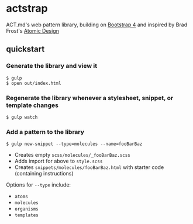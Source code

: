 # actstrap

ACT.md's web pattern library, building on [Bootstrap 4](http://v4-alpha.getbootstrap.com/) and inspired by Brad Frost's [Atomic Design](http://atomicdesign.bradfrost.com/chapter-2/)

## quickstart

### Generate the library and view it

```
$ gulp
$ open out/index.html
```

### Regenerate the library whenever a stylesheet, snippet, or template changes

```
$ gulp watch
```

### Add a pattern to the library

```
$ gulp new-snippet --type=molecules --name=fooBarBaz
```

* Creates empty `scss/molecules/_fooBarBaz.scss`
* Adds import for above to `style.scss`
* Creates `snippets/molecules/fooBarBaz.html` with starter code (containing instructions)

Options for `--type` include:

* `atoms`
* `molecules`
* `organisms`
* `templates`
